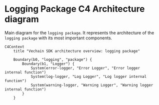 # Logging Package C4 Architecture diagram
Main diagram for the `logging package`.
It represents the architecture of the `logging package` with its most important components.

```mermaid
C4Context
    title "Vechain SDK architecture overview: logging package"

    Boundary(b0, "logging", "package") {
        Boundary(b1, "Logger") {
            System(error-logger, "Error Logger", "Error logger internal function")
            System(log-logger, "Log Logger", "Log logger internal function")
            System(warning-logger, "Warning Logger", "Warning logger internal function")
        }
    }
```